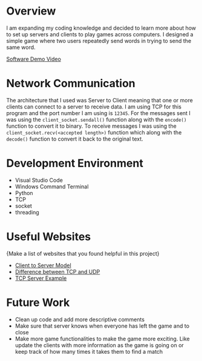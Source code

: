 # Overview

I am expanding my coding knowledge and decided to learn more about how to set up servers and clients to play games across computers. I designed a simple game where two users repeatedly send words in trying to send the same word.

[Software Demo Video](https://youtu.be/4fSW06mvPuA)

# Network Communication

The architecture that I used was Server to Client meaning that one or more clients can connect to a server to receive data. I am using TCP for this program and the port number I am using is `12345`. For the messages sent I was using the `client_socket.sendall()` function along with the `encode()` function to convert it to binary. To receive messages I was using the `client_socket.recv(<accepted length>)` function which along with the `decode()` function to convert it back to the original text.

# Development Environment

* Visual Studio Code
* Windows Command Terminal
* Python
* TCP
* socket
* threading

# Useful Websites

{Make a list of websites that you found helpful in this project}
* [Client to Server Model](https://en.wikipedia.org/wiki/Client%E2%80%93server_model)
* [Difference between TCP and UDP](https://www.howtogeek.com/190014/htg-explains-what-is-the-difference-between-tcp-and-udp/)
* [TCP Server Example](https://pymotw.com/2/socket/tcp.html)

# Future Work

* Clean up code and add more descriptive comments
* Make sure that server knows when everyone has left the game and to close
* Make more game functionalities to make the game more exciting. Like update the clients with more information as the game is going on or keep track of how many times it takes them to find a match